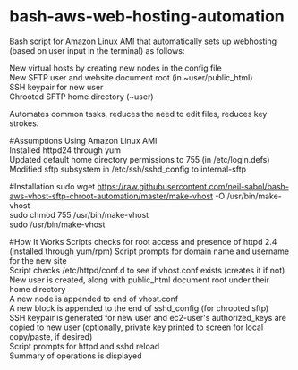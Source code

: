 bash-aws-web-hosting-automation
=========================

Bash script for Amazon Linux AMI that automatically sets up webhosting (based on user input in the terminal) as follows:
   
   New virtual hosts by creating new nodes in the config file<br>
   New SFTP user and website document root (in ~user/public_html)<br>
   SSH keypair for new user<br>
   Chrooted SFTP home directory (~user)<br>
   
Automates common tasks, reduces the need to edit files, reduces key strokes.


#Assumptions
Using Amazon Linux AMI<br>
Installed httpd24 through yum<br>
Updated default home directory permissions to 755 (in /etc/login.defs)<br>
Modified sftp subsystem in /etc/ssh/sshd_config to internal-sftp<br>


#Installation
sudo wget https://raw.githubusercontent.com/neil-sabol/bash-aws-vhost-sftp-chroot-automation/master/make-vhost -O /usr/bin/make-vhost<br>
sudo chmod 755 /usr/bin/make-vhost<br>
sudo /usr/bin/make-vhost<br>


#How It Works
Scripts checks for root access and presence of httpd 2.4 (installed through yum/rpm)
Script prompts for domain name and username for the new site<br>
Script checks /etc/httpd/conf.d to see if vhost.conf exists (creates it if not)<br>
New user is created, along with public_html document root under their home directory<br>
A new node is appended to end of vhost.conf<br>
A new block is appended to the end of sshd_config (for chrooted sftp)<br>
SSH keypair is generated for new user and ec2-user's authorized_keys are copied to new user (optionally, private key printed to screen for local copy/paste, if desired)<br>
Script prompts for httpd and sshd reload<br>
Summary of operations is displayed<br>

